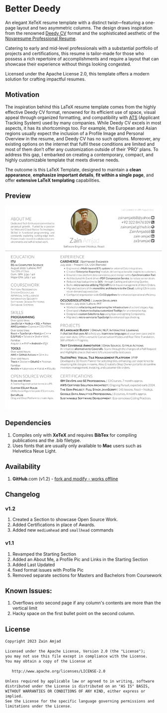 Better Deedy
=========================

An elegant XeTeX resume template with a distinct twist—featuring a one-page layout and two asymmetric columns. The design draws inspiration from the renowned [Deedy CV](https://www.overleaf.com/latex/templates/deedy-cv/bjryvfsjdyxz) format and the sophisticated aesthetic of the [Novaresume Professional Resume](https://novoresume.com/editor/new-resume/6).

Catering to early and mid-level professionals with a substantial portfolio of projects and certifications, this resume is tailor-made for those who possess a rich repertoire of accomplishments and require a layout that can showcase their experience without things looking congested. 

Licensed under the Apache License 2.0, this template offers a modern solution for crafting impactful resumes.

## Motivation

The inspiration behind this LaTeX resume template comes from the highly effective Deedy CV format, renowned for its efficient use of space, visual appeal through organized formatting, and compatibility with [ATS](http://www.businessinsider.com/most-big-companies-have-a-tracking-system-that-scans-your-resume-for-keywords-2012-1) (Applicant Tracking System) used by many companies. While Deedy CV excels in most aspects, it has its shortcomings too. For example, the European and Asian regions usually expect the inclusion of a Profile Image and Personal Overview in the resume, and Deedy CV has no such options. Moreover, any existing options on the internet that fulfil these conditions are limited and most of them don’t offer any customization outside of their 'PRO' plans. To address this gap, I embarked on creating a contemporary, compact, and highly customizable template that meets diverse needs.

The outcome is this LaTeX Template, designed to maintain a **clean appearance**, **emphasize important details**, **fit within a single page**, and offer **extensive LaTeX templating** capabilities.
## Preview
![alt tag](https://raw.githubusercontent.com/ZainAmjad68/Better-Deedy/master/Better_Dedee.png)

## Dependencies

1. Compiles only with **XeTeX** and requires **BibTex** for compiling publications and the .bib filetype.
2. Uses fonts that are usually only available to **Mac** users such as Helvetica Neue Light.

## Availability
1. **GitHub**.com (v1.2) - [fork and modify - works offline](https://github.com/ZainAmjad68/better-deedy)

## Changelog
### v1.2
 1. Created a Section to showcase Open Source Work.
 2. Added Certifications in place of Awards.
 3. Added new `mediumhead` and `smallhead` commands

### v1.1
 1. Revamped the Starting Section
 2. Added an About Me, a Profile Pic and Links in the Starting Section
 3. Added Last Updated
 4. fixed format issues with Profile Pic
 5. Removed separate sections for Masters and Bachelors from Coursework

## Known Issues:
1. Overflows onto second page if any column's contents are more than the vertical limit
2. Hacky space on the first bullet point on the second column.

## License
    Copyright 2023 Zain Amjad

    Licensed under the Apache License, Version 2.0 (the "License");
    you may not use this file except in compliance with the License.
    You may obtain a copy of the License at

       http://www.apache.org/licenses/LICENSE-2.0

    Unless required by applicable law or agreed to in writing, software
    distributed under the License is distributed on an "AS IS" BASIS,
    WITHOUT WARRANTIES OR CONDITIONS OF ANY KIND, either express or implied.
    See the License for the specific language governing permissions and
    limitations under the License.
